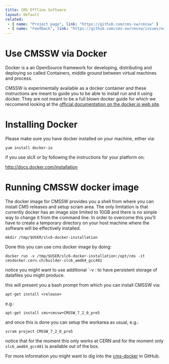 ```yaml
---
title: CMS Offline Software
layout: default
related:
 - { name: "Project page", link: "https://github.com/cms-sw/cmssw" }
 - { name: "Feedback", link: "https://github.com/cms-sw/cmssw/issues/new" }
---
```


# Use CMSSW via Docker

Docker is a an OpenSource framework for developing, distributing and deploying
so called Containers, middle ground between virtual machines and process.

CMSSW is experimentally available as a docker container and these instructions
are meant to guide you to be able to install run and it using docker. They are
not meant to be a full blown docker guide for which we reccomend looking at the
[official documentation on the docker.io web site](https://docker.io).

# Installing Docker

Please make sure you have docker installed on your machine, either via:

    yum install docker-io

if you use slcX or by following the instructions for your platform on:

<http://docs.docker.com/installation>

# Running CMSSW docker image

The docker image for CMSSW provides you a shell from where you can install CMS
releases and setup scram area. The only limitation is that currently docker has
an image size limited to 10GB and there is no simple way to change it from the
command line. In order to overcome this you'll have to create a temporary
directory on your host machine where the software will be effectively installed.

    mkdir /tmp/$USER/slc6-docker-installation

Done this you can use cms docker image by doing:

    docker run -v /tmp/$USER/slc6-docker-installation:/opt/cms -it cmsdocker.cern.ch/builder-slc6_amd64_gcc481


notice you might want to use additional `-v <host-directory>:<target-directory>
to have persistent storage of datafiles you might produce.

this will present you a bash prompt from which you can install CMSSW via:

    apt-get install <release>

e.g.:

    apt-get install cms+cmssw+CMSSW_7_2_0_pre5

and once this is done you can setup the workarea as usual, e.g.:

    scram project CMSSW_7_2_0_pre5

notice that for the moment this only works at CERN and for the moment only
`slc6_amd64_gcc481` is available out of the box. 

For more information you might want to dig into the
[cms-docker](https://github.com/cms-sw/cms-docker) in GitHub.
